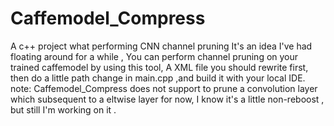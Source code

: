 # Caffemodel_Compress
A c++ project what performing CNN channel pruning
It's an idea I've had floating around for a while , You can perform channel pruning on your trained caffemodel by using this tool, A XML file you should rewrite first, then do a little path change in main.cpp ,and build it with your local IDE.
note: Caffemodel_Compress does not support to prune a convolution layer which subsequent to a eltwise layer for now, I know it's a little non-reboost , but still I'm working on it .
